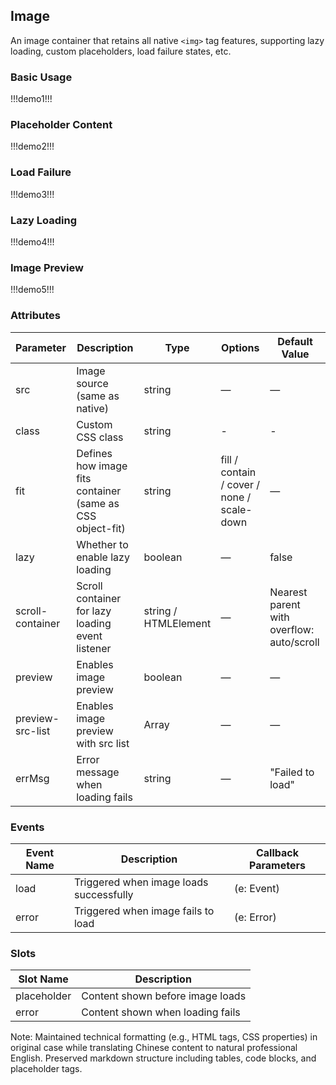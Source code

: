 ## Image

An image container that retains all native `<img>` tag features, supporting lazy loading, custom placeholders, load failure states, etc.

### Basic Usage

!!!demo1!!!

### Placeholder Content

!!!demo2!!!

### Load Failure

!!!demo3!!!

### Lazy Loading

!!!demo4!!!

### Image Preview

!!!demo5!!!

### Attributes

| Parameter        | Description                                               | Type                 | Options                                    | Default Value                             |
| ---------------- | --------------------------------------------------------- | -------------------- | ------------------------------------------ | ----------------------------------------- |
| src              | Image source (same as native)                             | string               | —                                          | —                                         |
| class            | Custom CSS class                                          | string               | -                                          | -                                         |
| fit              | Defines how image fits container (same as CSS object-fit) | string               | fill / contain / cover / none / scale-down | —                                         |
| lazy             | Whether to enable lazy loading                            | boolean              | —                                          | false                                     |
| scroll-container | Scroll container for lazy loading event listener          | string / HTMLElement | —                                          | Nearest parent with overflow: auto/scroll |
| preview          | Enables image preview                                     | boolean              | —                                          | —                                         |
| preview-src-list | Enables image preview with src list                       | Array                | —                                          | —                                         |
| errMsg           | Error message when loading fails                          | string               | —                                          | "Failed to load"                          |

### Events

| Event Name | Description                             | Callback Parameters |
| ---------- | --------------------------------------- | ------------------- |
| load       | Triggered when image loads successfully | (e: Event)          |
| error      | Triggered when image fails to load      | (e: Error)          |

### Slots

| Slot Name   | Description                      |
| ----------- | -------------------------------- |
| placeholder | Content shown before image loads |
| error       | Content shown when loading fails |

Note: Maintained technical formatting (e.g., HTML tags, CSS properties) in original case while translating Chinese content to natural professional English. Preserved markdown structure including tables, code blocks, and placeholder tags.
